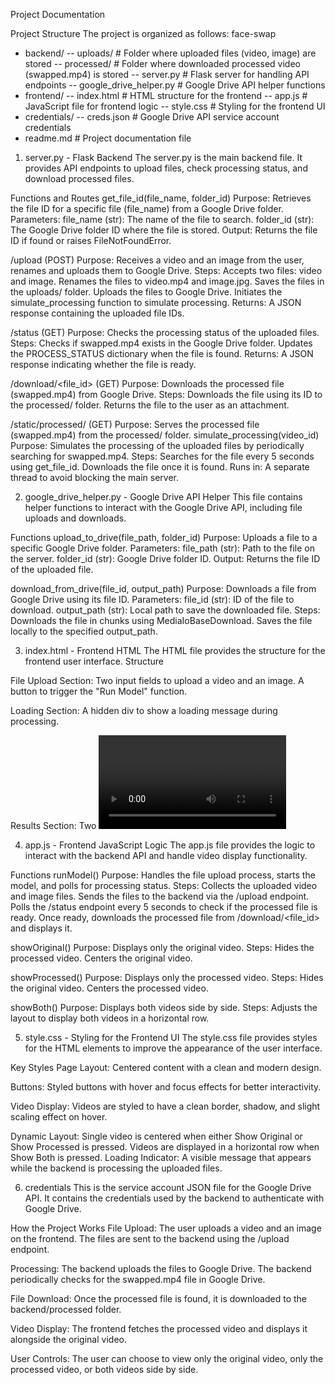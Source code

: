 Project Documentation

Project Structure
The project is organized as follows:
face-swap
- backend/
-- uploads/                # Folder where uploaded files (video, image) are stored
-- processed/              # Folder where downloaded processed video (swapped.mp4) is stored
-- server.py               # Flask server for handling API endpoints
-- google_drive_helper.py  # Google Drive API helper functions
- frontend/
-- index.html              # HTML structure for the frontend
-- app.js                  # JavaScript file for frontend logic
-- style.css               # Styling for the frontend UI
- credentials/
-- creds.json    # Google Drive API service account credentials
- readme.md    # Project documentation file

1. server.py - Flask Backend
The server.py is the main backend file. It provides API endpoints to upload files, check processing status, and download processed files.

Functions and Routes
get_file_id(file_name, folder_id)
Purpose: Retrieves the file ID for a specific file (file_name) from a Google Drive folder.
Parameters:
file_name (str): The name of the file to search.
folder_id (str): The Google Drive folder ID where the file is stored.
Output: Returns the file ID if found or raises FileNotFoundError.

/upload (POST)
Purpose: Receives a video and an image from the user, renames and uploads them to Google Drive.
Steps:
Accepts two files: video and image.
Renames the files to video.mp4 and image.jpg.
Saves the files in the uploads/ folder.
Uploads the files to Google Drive.
Initiates the simulate_processing function to simulate processing.
Returns: A JSON response containing the uploaded file IDs.

/status (GET)
Purpose: Checks the processing status of the uploaded files.
Steps:
Checks if swapped.mp4 exists in the Google Drive folder.
Updates the PROCESS_STATUS dictionary when the file is found.
Returns: A JSON response indicating whether the file is ready.

/download/<file_id> (GET)
Purpose: Downloads the processed file (swapped.mp4) from Google Drive.
Steps:
Downloads the file using its ID to the processed/ folder.
Returns the file to the user as an attachment.

/static/processed/<filename> (GET)
Purpose: Serves the processed file (swapped.mp4) from the processed/ folder.
simulate_processing(video_id)
Purpose: Simulates the processing of the uploaded files by periodically searching for swapped.mp4.
Steps:
Searches for the file every 5 seconds using get_file_id.
Downloads the file once it is found.
Runs in: A separate thread to avoid blocking the main server.

2. google_drive_helper.py - Google Drive API Helper
This file contains helper functions to interact with the Google Drive API, including file uploads and downloads.

Functions
upload_to_drive(file_path, folder_id)
Purpose: Uploads a file to a specific Google Drive folder.
Parameters:
file_path (str): Path to the file on the server.
folder_id (str): Google Drive folder ID.
Output: Returns the file ID of the uploaded file.

download_from_drive(file_id, output_path)
Purpose: Downloads a file from Google Drive using its file ID.
Parameters:
file_id (str): ID of the file to download.
output_path (str): Local path to save the downloaded file.
Steps:
Downloads the file in chunks using MediaIoBaseDownload.
Saves the file locally to the specified output_path.

3. index.html - Frontend HTML
The HTML file provides the structure for the frontend user interface.
Structure

File Upload Section:
Two input fields to upload a video and an image.
A button to trigger the "Run Model" function.

Loading Section:
A hidden div to show a loading message during processing.

Results Section:
Two <video> elements to display the original video and the processed video.
Three buttons to control the view:
Show Original: Displays only the original video.
Show Processed: Displays only the processed video.
Show Both: Displays both videos side by side.

4. app.js - Frontend JavaScript Logic
The app.js file provides the logic to interact with the backend API and handle video display functionality.

Functions
runModel()
Purpose: Handles the file upload process, starts the model, and polls for processing status.
Steps:
Collects the uploaded video and image files.
Sends the files to the backend via the /upload endpoint.
Polls the /status endpoint every 5 seconds to check if the processed file is ready.
Once ready, downloads the processed file from /download/<file_id> and displays it.

showOriginal()
Purpose: Displays only the original video.
Steps:
Hides the processed video.
Centers the original video.

showProcessed()
Purpose: Displays only the processed video.
Steps:
Hides the original video.
Centers the processed video.

showBoth()
Purpose: Displays both videos side by side.
Steps:
Adjusts the layout to display both videos in a horizontal row.

5. style.css - Styling for the Frontend UI
The style.css file provides styles for the HTML elements to improve the appearance of the user interface.

Key Styles
Page Layout:
Centered content with a clean and modern design.

Buttons:
Styled buttons with hover and focus effects for better interactivity.

Video Display:
Videos are styled to have a clean border, shadow, and slight scaling effect on hover.

Dynamic Layout:
Single video is centered when either Show Original or Show Processed is pressed.
Videos are displayed in a horizontal row when Show Both is pressed.
Loading Indicator:
A visible message that appears while the backend is processing the uploaded files.

6. credentials
This is the service account JSON file for the Google Drive API.
It contains the credentials used by the backend to authenticate with Google Drive.

How the Project Works
File Upload:
The user uploads a video and an image on the frontend.
The files are sent to the backend using the /upload endpoint.

Processing:
The backend uploads the files to Google Drive.
The backend periodically checks for the swapped.mp4 file in Google Drive.

File Download:
Once the processed file is found, it is downloaded to the backend/processed folder.

Video Display:
The frontend fetches the processed video and displays it alongside the original video.

User Controls:
The user can choose to view only the original video, only the processed video, or both videos side by side.
